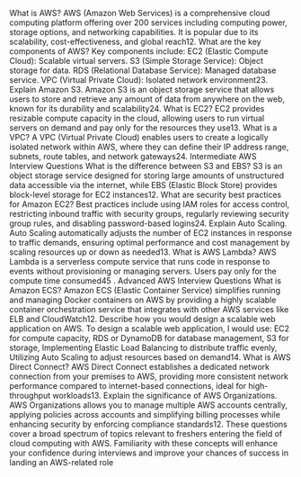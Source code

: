 What is AWS?
AWS (Amazon Web Services) is a comprehensive cloud computing platform offering over 200 services including computing power, storage options, and networking capabilities. It is popular due to its scalability, cost-effectiveness, and global reach12.
What are the key components of AWS?
Key components include:
EC2 (Elastic Compute Cloud): Scalable virtual servers.
S3 (Simple Storage Service): Object storage for data.
RDS (Relational Database Service): Managed database service.
VPC (Virtual Private Cloud): Isolated network environment23.
Explain Amazon S3.
Amazon S3 is an object storage service that allows users to store and retrieve any amount of data from anywhere on the web, known for its durability and scalability24.
What is EC2?
EC2 provides resizable compute capacity in the cloud, allowing users to run virtual servers on demand and pay only for the resources they use13.
What is a VPC?
A VPC (Virtual Private Cloud) enables users to create a logically isolated network within AWS, where they can define their IP address range, subnets, route tables, and network gateways24.
Intermediate AWS Interview Questions
What is the difference between S3 and EBS?
S3 is an object storage service designed for storing large amounts of unstructured data accessible via the internet, while EBS (Elastic Block Store) provides block-level storage for EC2 instances12.
What are security best practices for Amazon EC2?
Best practices include using IAM roles for access control, restricting inbound traffic with security groups, regularly reviewing security group rules, and disabling password-based logins24.
Explain Auto Scaling.
Auto Scaling automatically adjusts the number of EC2 instances in response to traffic demands, ensuring optimal performance and cost management by scaling resources up or down as needed13.
What is AWS Lambda?
AWS Lambda is a serverless compute service that runs code in response to events without provisioning or managing servers. Users pay only for the compute time consumed45
.
Advanced AWS Interview Questions
What is Amazon ECS?
Amazon ECS (Elastic Container Service) simplifies running and managing Docker containers on AWS by providing a highly scalable container orchestration service that integrates with other AWS services like ELB and CloudWatch12.
Describe how you would design a scalable web application on AWS.
To design a scalable web application, I would use:
EC2 for compute capacity,
RDS or DynamoDB for database management,
S3 for storage,
Implementing Elastic Load Balancing to distribute traffic evenly,
Utilizing Auto Scaling to adjust resources based on demand14.
What is AWS Direct Connect?
AWS Direct Connect establishes a dedicated network connection from your premises to AWS, providing more consistent network performance compared to internet-based connections, ideal for high-throughput workloads13.
Explain the significance of AWS Organizations.
AWS Organizations allows you to manage multiple AWS accounts centrally, applying policies across accounts and simplifying billing processes while enhancing security by enforcing compliance standards12.
These questions cover a broad spectrum of topics relevant to freshers entering the field of cloud computing with AWS. Familiarity with these concepts will enhance your confidence during interviews and improve your chances of success in landing an AWS-related role